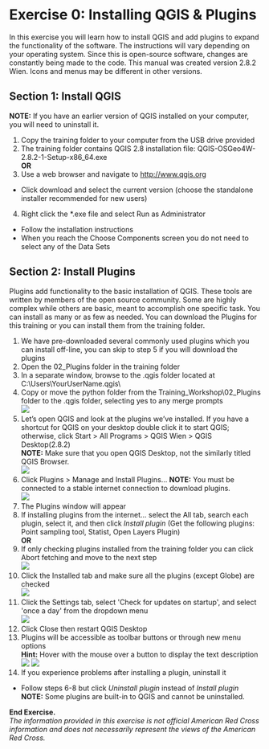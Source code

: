 # Exercise 0: Installing QGIS & Plugins
In this exercise you will learn how to install QGIS and add plugins to expand the functionality of the software. The instructions will vary depending on your operating system. Since this is open-source software, changes are constantly being made to the code. This manual was created version 2.8.2 Wien. Icons and menus may be different in other versions.

## Section 1: Install QGIS

**NOTE:** If you have an earlier version of QGIS installed on your computer, you will need to uninstall it.

1. Copy the training folder to your computer from the USB drive provided
2. The training folder contains QGIS 2.8 installation file: QGIS-OSGeo4W-2.8.2-1-Setup-x86_64.exe  
 **OR**
3. Use a web browser and navigate to http://www.qgis.org
 - Click download and select the current version (choose the standalone installer recommended for new users)
4. Right click the \*.exe file and select Run as Administrator
 - Follow the installation instructions
 - When you reach the Choose Components screen you do not need to select any of the Data Sets

## Section 2: Install Plugins
Plugins add functionality to the basic installation of QGIS. These tools are written by members of the open source community. Some are highly complex while others are basic, meant to accomplish one specific task. You can install as many or as few as needed. You can download the Plugins for this training or you can install them from the training folder.

1. We have pre-downloaded several commonly used plugins which you can install off-line, you can skip to step 5 if you will download the plugins  
2. Open the 02_Plugins folder in the training folder  
3. In a separate window, browse to the .qgis folder located at C:\Users\YourUserName\.qgis\
4. Copy or move the python folder from the Training_Workshop\02_Plugins folder to the .qgis folder, selecting yes to any merge prompts  
 ![][merge]
5. Let’s open QGIS and look at the plugins we’ve installed. If you have a shortcut for QGIS on your desktop double click it to start QGIS; otherwise, click Start > All Programs > QGIS Wien > QGIS Desktop(2.8.2)  
 **NOTE:** Make sure that you open QGIS Desktop, not the similarly titled QGIS Browser.   
 ![][desktopicon]
6. Click Plugins > Manage and Install Plugins…
 **NOTE:** You must be connected to a stable internet connection to download plugins.  
 ![][pluginsmenu]
7. The Plugins window will appear
8. If installing plugins from the internet… select the All tab, search each plugin, select it, and then click *Install plugin* (Get the following plugins:  Point sampling tool, Statist, Open Layers Plugin)  
 **OR**
9. If only checking plugins installed from the training folder you can click Abort fetching and move to the next step  
 ![][abortfetching]
10. Click the Installed tab and make sure all the plugins (except Globe) are checked  
 ![][installedplugins]
11. Click the Settings tab, select 'Check for updates on startup', and select 'once a day' from the dropdown menu  
 ![][settingstab]
12. Click Close then restart QGIS Desktop
13. Plugins will be accessible as toolbar buttons or through new menu options  
 **Hint:** Hover with the mouse over a button to display the text description   
 ![][pointsampling-icon]
 ![][openlayers-menu]
14. If you experience problems after installing a plugin, uninstall it
 - Follow steps 6-8 but click *Uninstall plugin* instead of *Install plugin*  
 **NOTE:** Some plugins are built-in to QGIS and cannot be uninstalled.

**End Exercise.**  
*The information provided in this exercise is not official American Red Cross information and does not necessarily represent the views of the American Red Cross.*

[merge]: https://raw.githubusercontent.com/AmericanRedCross/QGIS_Training/master/img_v2.8/exercise0_01_merge.png
[desktopicon]: https://raw.githubusercontent.com/AmericanRedCross/QGIS_Training/master/img_v2.8/exercise0_02_desktopicon.png
[pluginsmenu]: https://raw.githubusercontent.com/AmericanRedCross/QGIS_Training/master/img_v2.8/exercise0_03_pluginsmenu.png
[abortfetching]: https://raw.githubusercontent.com/AmericanRedCross/QGIS_Training/master/img_v2.8/exercise0_04_abortfetching.png
[installedplugins]: https://raw.githubusercontent.com/AmericanRedCross/QGIS_Training/master/img_v2.8/exercise0_05_installedplugins.png
[settingstab]: https://raw.githubusercontent.com/AmericanRedCross/QGIS_Training/master/img_v2.8/exercise0_06_settingstab.png
[pointsampling-icon]: https://raw.githubusercontent.com/AmericanRedCross/QGIS_Training/master/img_v2.8/exercise0_07_pointsampling-icon.png
[openlayers-menu]: https://raw.githubusercontent.com/AmericanRedCross/QGIS_Training/master/img_v2.8/exercise0_08_openlayers-menu.png
